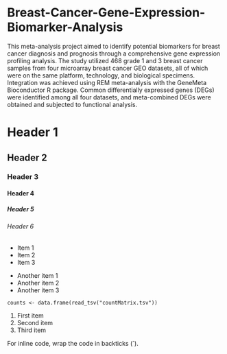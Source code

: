 # Breast-Cancer-Gene-Expression-Biomarker-Analysis
This meta-analysis project aimed to identify potential biomarkers for breast cancer diagnosis and prognosis through a comprehensive gene expression profiling analysis. The study utilized 468 grade 1 and 3 breast cancer samples from four microarray breast cancer GEO datasets, all of which were on the same platform, technology, and biological specimens. Integration was achieved using REM meta-analysis with the GeneMeta Bioconductor R package. Common differentially expressed genes (DEGs) were identified among all four datasets, and meta-combined DEGs were obtained and subjected to functional analysis.


# Header 1
## Header 2
### Header 3
#### Header 4
##### Header 5
###### Header 6

* Item 1
* Item 2
* Item 3

- Another item 1
- Another item 2
- Another item 3

`counts <- data.frame(read_tsv("countMatrix.tsv"))`

1. First item
2. Second item
3. Third item

For inline code, wrap the code in backticks (`). 

